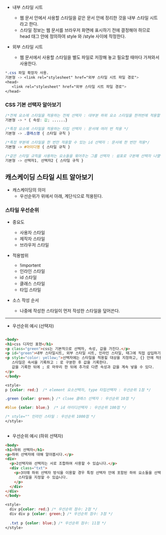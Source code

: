 * 내부 스타일 시트  
  * 웹 문서 안에서 사용할 스타일을 같은 문서 안에 정리한 것을 내부 스타일 시트라고 한다.  
  * 스타일 정보는 웹 문서를 브라우저 화면에 표시하기 전에 결정해야 하므로 head 태그 안에 정의하여 style 와 /style 사이에 작정한다.

* 외부 스타일 시트  
  * 웹 문서에서 사용할 스타일을 별도 파일로 저장해 놓고 필요할 때마다 가져와서 사용한다.  
``` css
*.css 파일 확장자 사용.
기본형 -> <link rel="stylesheet" href="외부 스타일 시트 파일 경로"> 
<head>
   <link rel="stylesheet" href="외부 스타일 시트 파일 경로"> 
</head>
```  

### CSS 기본 선택자 알아보기 
``` css
/*전체 요소에 스타일을 적용하는 전체 선택자 : 대부분 하위 요소 스타일을 한꺼번에 적용할 때 사용.*/
기본형 -> * { 속성: 값; ......}
```
``` css
/*특정 요소에 스타일을 적용하는 타입 선택자 : 문서에 여러 번 적용 */
기본형 -> .클래스명 { 스타일 규칙 }  
```
``` css
/*특정 부분에 스타일을 한 번만 적용할 수 있는 id 선택자 : 문서에 한 번만 적용*/
기본형 -> #아이디명 { 스타일 규칙 }
```
``` css
/*같은 스타일 규칙을 사용하는 요소들을 묶어주는 그룹 선택자 : 쉼표로 구분해 선택자 나열*/
기본형 -> 선택자1, 선택자2 { 스타일 규칙 }  
```  

## 캐스케이딩 스타일 시트 알아보기  
* 캐스케이딩의 의미  
  * 우선순위가 위에서 아래, 계단식으로 적용된다.

### 스타일 우선순위 
* 중요도  
  * 사용자 스타일  
  * 제작자 스타일  
  * 브라우저 스타일
    

* 적용범위  
  * !importent
  * 인라인 스타일
  * id 스타일
  * 클래스 스타일 
  * 타입 스타일  

* 소스 작성 순서  
  * 나중에 작성한 스타일이 먼저 작성한 스타일을 덮어쓴다.


<hr/>

* 우선순위 예시 (선택자)    

```html

<body>
<h1>css 디자인 표현</h1>
<p class="green">css는 기본적으로 선택자, 속성, 값을 가진다.</p>
<p id="green">내부 스타일시트, 외부 스타일 시트, 인라인 스타일, 태그에 직접 삽입하기</p>
<p style="color: yellow;">선택자에는 스타일을 적용힐 대상을 지정하고, {} 안에 적용할 스타일을 지정한다.
   스타일은 속서을 기록하고 : 로 구분한 후 값을 기록한다.
   값을 기록한 뒤에 ; 로 마무리 한 뒤에 추가로 다른 속성과 값을 계속 넣을 수 있다.
</p>
</body>

```



```css
<style>
p {color: red;}  /* element 요소선택자, type 타입선택자 : 우선순위 1점 */

.green {color: green;} /* clsee 클래스 선택자 : 우선순위 10점 */

#blue {color: blue;}  /* id 아이디선택자 : 우선순위 100점 */

/* style="" 인라인 스타일 : 우선순위 1000점 */
</style>
    
```


* 우선순위 예시 (하위 선택자)  

```html
<body>
<h1>하위 선택자</h1>
<p>하위 선택자에 대해 알아봅시다.</p>
<div>
  <p>2선택자와 선택자는 서로 조합하여 사용할 수 있습니다.</p>
  <div class="txt">
    <p>3이때 하위 선택자 방식을 이용할 경우 특정 선택자 안에 포함된 하위 요소들을 선택하여
      스타일을 지정할 수 있습니다.
    </p>
  </div>
</div> 
</body>
```

```css
<style>
  div p{color: red;} /* 우선순위 점수: 2점 */
  div div p {color: green;} /* 우선순위 점수: 3점 */  
  
  .txt p {color: blue;} /* 우선순위 점수: 11점 */
</style>
```

